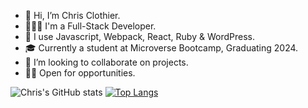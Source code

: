 - 👋 Hi, I’m Chris Clothier.
- 👨🏻‍💻 I'm a Full-Stack Developer.
- 👀 I use Javascript, Webpack, React, Ruby & WordPress.
- 🎓 Currently a student at Microverse Bootcamp, Graduating 2024.
- 💞️ I’m looking to collaborate on projects.
- 👷🏻 Open for opportunities.

![Chris's GitHub stats](https://github-readme-stats.vercel.app/api?username=crclothier&show_icons=true&theme=radical)
[![Top Langs](https://github-readme-stats.vercel.app/api/top-langs/?username=crclothier&layout=compact&theme=radical)](https://github.com/anuraghazra/github-readme-stats)
